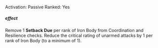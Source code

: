 Activation: Passive
Ranked: Yes
##### effect
Remove 1 **Setback Due** per rank of Iron Body from
Coordination and Resilience checks. Reduce
the critical rating of unarmed attacks by 1 per
rank of Iron Body (to a minimum of 1).